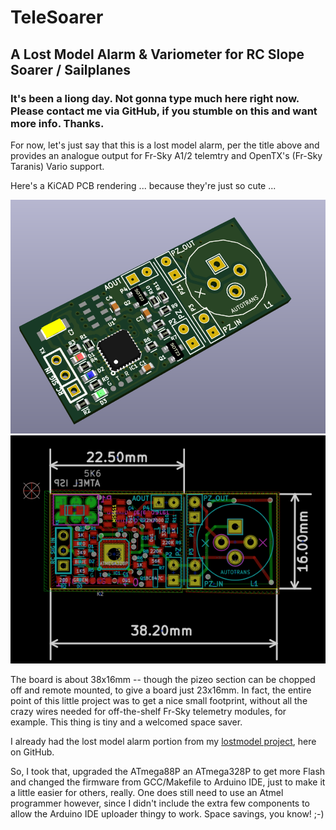 # TeleSoarer
## A Lost Model Alarm &amp; Variometer for RC Slope Soarer / Sailplanes

### It's been a liong day. Not gonna type much here right now. Please contact me via GitHub, if you stumble on this and want more info. Thanks.

For now, let's just say that this is a lost model alarm, per the title above and provides an analogue output for Fr-Sky A1/2 telemtry and OpenTX's (Fr-Sky Taranis) Vario support. 

Here's a KiCAD PCB rendering ... because they're just so cute ...

<img src="img/kicad_render.png">
<img src="img/kicad_size.png">

The board is about 38x16mm -- though the pizeo section can be chopped off and remote mounted, to give a board just 23x16mm. In fact, the entire point of this little project was to get a nice small footprint, without all the crazy wires needed for off-the-shelf Fr-Sky telemetry modules, for example. This thing is tiny and a welcomed space saver.

I already had the lost model alarm portion from my [lostmodel project](https://github.com/gruvin/lostmodel), here on GitHub. 

So, I took that, upgraded the ATmega88P an ATmega328P to get more Flash and changed the firmware from GCC/Makefile to Arduino IDE, just to make it a little easier for others, really. One does still need to use an Atmel programmer however, since I didn't include the extra few components to allow the Arduino IDE uploader thingy to work. Space savings, you know! ;-)




